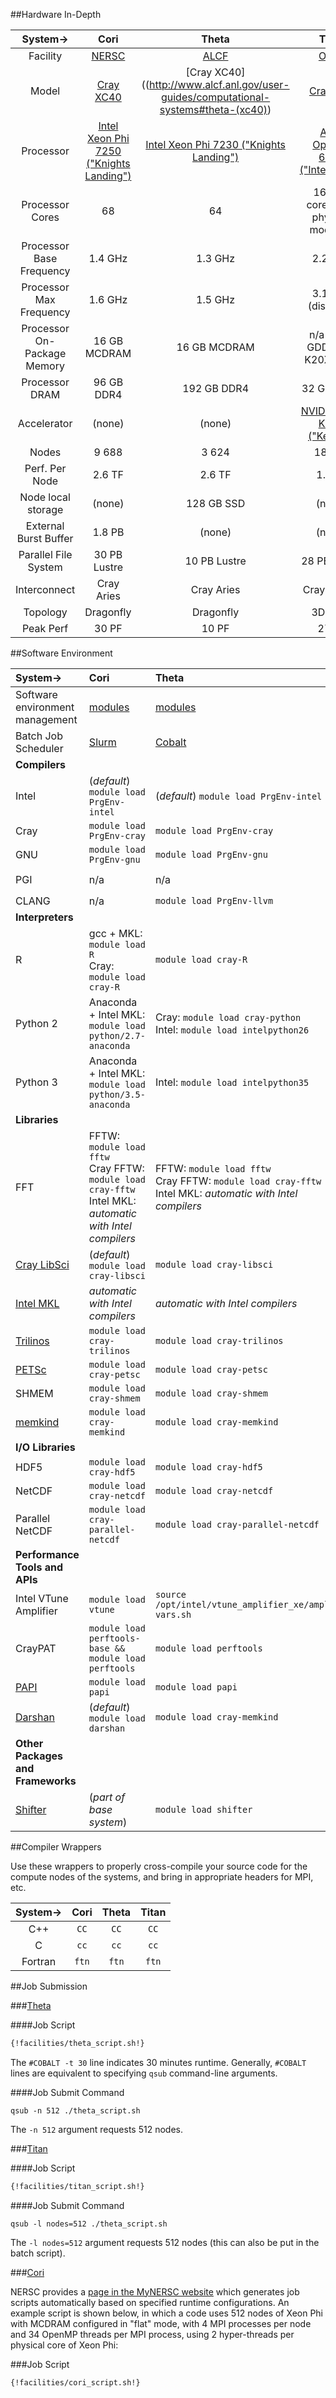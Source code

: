 ##Hardware In-Depth

|System-> | Cori  |  Theta                          | Titan             |
|:---:|:--------:|:---------:|:-----------------------:|
|Facility|[NERSC](http://www.nersc.gov/)|[ALCF](http://www.alcf.anl.gov)|[OLCF](http://www.olcf.ornl.gov)|
| Model | [Cray XC40](http://www.nersc.gov/users/computational-systems/cori/configuration/) | [Cray XC40]((http://www.alcf.anl.gov/user-guides/computational-systems#theta-(xc40)) | [Cray XK7](https://www.olcf.ornl.gov/computing-resources/titan-cray-xk7/) |
|Processor|[Intel Xeon Phi 7250 ("Knights Landing")](https://ark.intel.com/products/94035/Intel-Xeon-Phi-Processor-7250-16GB-1_40-GHz-68-core)|[Intel Xeon Phi 7230 ("Knights Landing")](https://ark.intel.com/products/94034/Intel-Xeon-Phi-Processor-7230-16GB-1_30-GHz-64-core)|[AMD Opteron 6274 ("Interlagos")](https://www.amd.com/Documents/Opteron_6000_QRG.pdf)|
| Processor Cores | 68 | 64 | 16 CPU cores (in 8 physical modules) |
| Processor Base Frequency | 1.4 GHz | 1.3 GHz | 2.2 GHz |
| Processor Max Frequency | 1.6 GHz | 1.5 GHz | 3.1 GHz (disabled) |
| Processor On-Package Memory | 16 GB MCDRAM | 16 GB MCDRAM | n/a (6 GB GDDR5 on K20X GPU) |
| Processor DRAM | 96 GB DDR4 | 192 GB DDR4 | 32 GB DDR3 |
|Accelerator|(none)|(none)|[NVIDIA Tesla K20X ("Kepler")](http://www.nvidia.com/content/PDF/kepler/Tesla-K20X-BD-06397-001-v05.pdf)|
| Nodes | 9 688  | 3 624 | 18 688 |
| Perf. Per Node | 2.6 TF | 2.6 TF | 1.4 TF |
| Node local storage | (none) | 128 GB SSD | (none) |
| External Burst Buffer | 1.8 PB | (none) | (none) |
| Parallel File System | 30 PB Lustre | 10 PB Lustre | 28 PB Lustre  |
| Interconnect | Cray Aries | Cray Aries | Cray Gemini |
| Topology | Dragonfly | Dragonfly | 3D torus |
| Peak Perf | 30 PF | 10 PF | 27 PF |


##Software Environment

|System-> | Cori | Theta | Titan |
|:---|:--------|:---------|:-----------------------|
| Software environment management | [modules](http://www.nersc.gov/users/software/nersc-user-environment/modules/) | [modules](http://www.alcf.anl.gov/user-guides/onboarding-guide#step4) | [modules](https://www.olcf.ornl.gov/support/system-user-guides/titan-user-guide/#172) |
| Batch Job Scheduler | [Slurm](http://www.nersc.gov/users/computational-systems/cori/running-jobs/batch-jobs/) | [Cobalt](http://www.alcf.anl.gov/user-guides/running-jobs-xc40) | [PBS](https://www.olcf.ornl.gov/support/system-user-guides/titan-user-guide/#273) |
| **Compilers** |
| Intel | (*default*) `module load PrgEnv-intel` | (*default*) `module load PrgEnv-intel` | `module load PrgEnv-intel` |
| Cray | `module load PrgEnv-cray` | `module load PrgEnv-cray` | `module load PrgEnv-cray` |
| GNU | `module load PrgEnv-gnu` | `module load PrgEnv-gnu` | `module load PrgEnv-gnu` |
| PGI | n/a | n/a |  (*default*) `module load PrgEnv-pgi` |
| CLANG | n/a | `module load PrgEnv-llvm` | n/a |
| **Interpreters** |
| R | gcc + MKL: `module load R` <br> Cray: `module load cray-R` | `module load cray-R` | `module load r` |
| Python 2 | Anaconda + Intel MKL: `module load python/2.7-anaconda` | Cray: `module load cray-python`<br> Intel: `module load intelpython26`  | `module load python_anaconda` |
| Python 3 | Anaconda + Intel MKL: `module load python/3.5-anaconda` | Intel: `module load intelpython35`  | `module load python_anaconda3` |
| **Libraries** |
| FFT | FFTW: `module load fftw` <br> Cray FFTW: `module load cray-fftw` <br> Intel MKL: *automatic with Intel compilers* | FFTW: `module load fftw` <br> Cray FFTW: `module load cray-fftw` <br> Intel MKL: *automatic with Intel compilers* |  FFTW: `module load fftw` <br> Cray FFTW: `module load cray-fftw` |
| [Cray LibSci](http://www.nersc.gov/users/software/programming-libraries/math-libraries/libsci/) | (*default*) `module load cray-libsci` | `module load cray-libsci` | `module load cray-libsci` |
| [Intel MKL](https://software.intel.com/en-us/articles/intel-math-kernel-library-documentation) | *automatic with Intel compilers* | *automatic with Intel compilers* | *automatic with Intel compilers* |
| [Trilinos](https://trilinos.org/) | `module load cray-trilinos` | `module load cray-trilinos` | `module load cray-trilinos` |
| [PETSc](https://www.mcs.anl.gov/petsc/) | `module load cray-petsc` | `module load cray-petsc` | `module load cray-petsc` |
| SHMEM | `module load cray-shmem` | `module load cray-shmem` | `module load cray-shmem` |
| [memkind](http://memkind.github.io/memkind/) | `module load cray-memkind` | `module load cray-memkind` | n/a |
| **I/O Libraries** |
| HDF5 | `module load cray-hdf5` | `module load cray-hdf5` | `module load cray-hdf5` |
| NetCDF | `module load cray-netcdf` | `module load cray-netcdf` | `module load cray-netcdf` |
| Parallel NetCDF | `module load cray-parallel-netcdf` | `module load cray-parallel-netcdf` | `module load cray-parallel-netcdf` |
| **Performance Tools and APIs** |
| Intel VTune Amplifier | `module load vtune` | `source /opt/intel/vtune_amplifier_xe/amplxe-vars.sh` | n/a |
| CrayPAT | `module load perftools-base && module load perftools` | `module load perftools` | `module load perftools` |
| [PAPI](http://icl.utk.edu/papi/) | `module load papi` | `module load papi` | `module load papi` |
| [Darshan](http://www.alcf.anl.gov/user-guides/darshan) | (*default*) `module load darshan` | `module load cray-memkind` | `module load darshan` |
| **Other Packages and Frameworks** |
| [Shifter](http://www.nersc.gov/research-and-development/user-defined-images/) | (*part of base system*) | `module load shifter` | n/a |

##Compiler Wrappers

Use these wrappers to properly cross-compile your source code for the compute
nodes of the systems, and bring in appropriate headers for MPI, etc.

|System-> | Cori | Theta | Titan |
|:---:|:--------:|:---------:|:-----------------------:|
| C++ | `CC` | `CC` | `CC` |
| C | `cc` | `cc` | `cc` |
| Fortran | `ftn` | `ftn` | `ftn` |


##Job Submission


###[Theta](https://www.alcf.anl.gov/XC40-system-runnning-jobs)

####Job Script

```bash
{!facilities/theta_script.sh!}
```

The `#COBALT -t 30` line indicates 30 minutes runtime. Generally, `#COBALT`
lines are equivalent to specifying `qsub` command-line arguments.

####Job Submit Command

```
qsub -n 512 ./theta_script.sh
```
The `-n 512` argument requests 512 nodes.


###[Titan](https://www.olcf.ornl.gov/support/system-user-guides/titan-user-guide/#273)

####Job Script

```bash
{!facilities/titan_script.sh!}
```


####Job Submit Command

```
qsub -l nodes=512 ./theta_script.sh
```
The `-l nodes=512` argument requests 512 nodes (this can also be put in the batch script).


###[Cori](http://www.nersc.gov/users/computational-systems/cori/running-jobs/)

NERSC provides a [page in the MyNERSC
website](https://my.nersc.gov/script_generator.php) which generates job scripts
automatically based on specified runtime configurations. An example script is
shown below, in which a code uses 512 nodes of Xeon Phi with MCDRAM configured
in "flat" mode, with 4 MPI processes per node and 34 OpenMP threads per MPI
process, using 2 hyper-threads per physical core of Xeon Phi:

###Job Script

```bash
{!facilities/cori_script.sh!}
```
